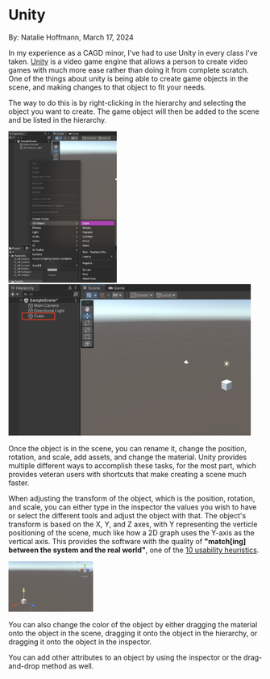 # Unity

By: Natalie Hoffmann, March 17, 2024

In my experience as a CAGD minor, I've had to use Unity in every class I've taken. [Unity](https://unity.com) is a video game engine that allows a person to create video games with much more ease rather than doing it from complete scratch. One of the things about unity is being able to create game objects in the scene, and making changes to that object to fit your needs.

The way to do this is by right-clicking in the hierarchy and selecting the object you want to create. The game object will then be added to the scene and be listed in the hierarchy.

<img src="../assets/Creating_GameObject.png" height=300 /> <img src="../assets/GameObject_InScene.png" height=300 />

Once the object is in the scene, you can rename it, change the position, rotation, and scale, add assets, and change the material. Unity provides multiple different ways to accomplish these tasks, for the most part, which provides veteran users with shortcuts that make creating a scene much faster. 

When adjusting the transform of the object, which is the position, rotation, and scale, you can either type in the inspector the values you wish to have or select the different tools and adjust the object with that. The object's transform is based on the X, Y, and Z axes, with Y representing the verticle positioning of the scene, much like how a 2D graph uses the Y-axis as the vertical axis. This provides the software with the quality of **"match[ing] between the system and the real world"**, one of the [10 usability heuristics](https://www.nngroup.com/articles/ten-usability-heuristics/).

<img src="../assets/XYZ_Based.png" height=100 />

You can also change the color of the object by either dragging the material onto the object in the scene, dragging it onto the object in the hierarchy, or dragging it onto the object in the inspector.

You can add other attributes to an object by using the inspector or the drag-and-drop method as well.
